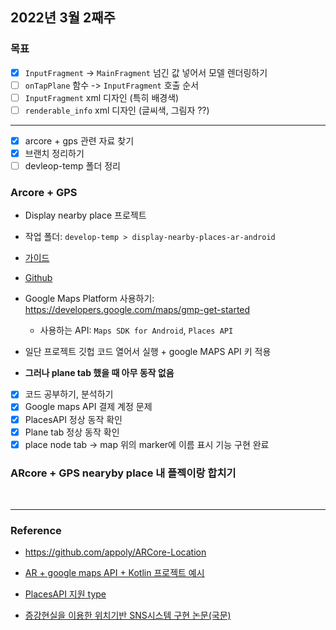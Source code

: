 ## 2022년 3월 2째주

### 목표
- [x] `InputFragment` -> `MainFragment` 넘긴 값 넣어서 모델 렌더링하기 
- [ ] `onTapPlane` 함수 -> `InputFragment` 호출 순서
- [ ] `InputFragment` xml 디자인 (특히 배경색)
- [ ] `renderable_info` xml 디자인 (글씨색, 그림자 ??)

-----
- [x] arcore + gps 관련 자료 찾기
- [x] 브랜치 정리하기
- [ ] devleop-temp 폴더 정리

### Arcore + GPS
- Display nearby place 프로젝트 
- 작업 폴더: `develop-temp > display-nearby-places-ar-android`
- [가이드](https://developers.google.com/codelabs/maps-platform/location-places-arcore-android)
- [Github](https://github.com/googlecodelabs/display-nearby-places-ar-android/tree/master/solution)
- Google Maps Platform 사용하기: https://developers.google.com/maps/gmp-get-started
   - 사용하는 API: `Maps SDK for Android`, `Places API`
- 일단 프로젝트 깃헙 코드 열어서 실행 + google MAPS API 키 적용  

- **그러나 plane tab 했을 때 아무 동작 없음**
- [x] 코드 공부하기, 분석하기 
- [x] Google maps API 결제 계정 문제
- [x] PlacesAPI 정상 동작 확인
- [x] Plane tab 정상 동작 확인
- [X] place node tab -> map 위의 marker에 이름 표시 기능 구현 완료

### ARcore + GPS nearyby place 내 플젝이랑 합치기


<br>

---- 

### Reference
- https://github.com/appoly/ARCore-Location
- [AR + google maps API + Kotlin 프로젝트 예시](https://developers.google.com/codelabs/maps-platform/location-places-arcore-android#1)
- [PlacesAPI 지원 type](https://developers.google.com/maps/documentation/places/web-service/supported_types)

- [증강현실을 이용한 위치기반 SNS시스템 구현 논문(국문)](https://www.koreascience.or.kr/article/JAKO201907752705886.pdf)
